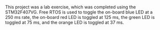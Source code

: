 This project was a lab exercise, which was completed using the STM32F407VG. Free RTOS is used to toggle the on-board blue LED at a 250 ms rate, the on-board red LED is toggled at 125 ms, the green LED is toggled at 75 ms, and the orange LED is toggled at 37 ms. 
